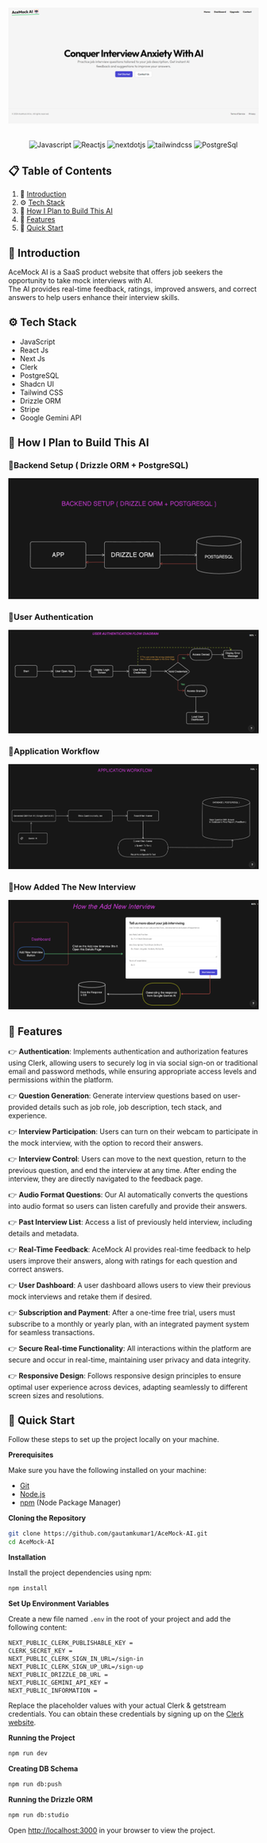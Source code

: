 
<div align="center">
<!-- Image of the heading -->
  <br />
    
  ![AceMock Ai Home Page](<AceMock Ai Home Page.png>)

  <br />

  <div>
    <img src="https://img.shields.io/badge/javascript-%23323330.svg?style=for-the-badge&logo=javascript&logoColor=%23F7DF1E" alt="Javascript" />
    <img src="https://img.shields.io/badge/react-%2320232a.svg?style=for-the-badge&logo=react&logoColor=%2361DAFB" alt="Reactjs" />
    <img src="https://img.shields.io/badge/-Next_JS-black?style=for-the-badge&logoColor=white&logo=nextdotjs&color=000000" alt="nextdotjs" />
    <img src="https://img.shields.io/badge/-Tailwind_CSS-black?style=for-the-badge&logoColor=white&logo=tailwindcss&color=06B6D4" alt="tailwindcss" />
    <img src="https://img.shields.io/badge/postgres-%23316192.svg?style=for-the-badge&logo=postgresql&logoColor=white" alt="PostgreSql" />
  </div>

</div>

## 📋 <a name="table">Table of Contents</a>

1. 🤖 [Introduction](#introduction)
2. ⚙️ [Tech Stack](#tech-stack)
3. 🤔 [How I Plan to Build This AI](#plan)
4. 🔋 [Features](#features)
5. 🤸 [Quick Start](#quick-start)

## <a name="introduction">🤖 Introduction</a>

AceMock AI is a SaaS product website that offers job seekers the opportunity to take mock interviews with AI.          
The AI provides real-time feedback, ratings, improved answers, and correct answers to help users enhance their interview skills.
<!-- Tech Stack -->
## <a name="tech-stack">⚙️ Tech Stack</a>

- JavaScript
- React Js
- Next Js
- Clerk
- PostgreSQL
- Shadcn UI
- Tailwind CSS
- Drizzle ORM
- Stripe
- Google Gemini API
<!-- Plan -->
## <a name="plan">🤔 How I Plan to Build This AI</a>

### 🔹Backend Setup ( Drizzle ORM + PostgreSQL)
![alt text](<AceMock Backend Setup.png>)

### 🔹User Authentication

![alt text](<AceMock User Authentication Diagram Flow.png>)

### 🔹Application Workflow

![alt text](<AceMock User Application Workflow.png>)

### 🔹How Added The New Interview

![alt text](<AceMock How The New Interview Added.png>)

<!-- Features -->

## <a name="features">🔋 Features</a>


👉 **Authentication**: Implements authentication and authorization features using Clerk, allowing users to securely log in via social sign-on or traditional email and password methods, while ensuring appropriate access levels and permissions within the platform.

👉 **Question Generation**: Generate interview questions based on user-provided details such as job role, job description, tech stack, and experience.

👉 **Interview Participation**: Users can turn on their webcam to participate in the mock interview, with the option to record their answers.


👉 **Interview Control**: Users can move to the next question, return to the previous question, and end the interview at any time. After ending the interview, they are directly navigated to the feedback page.


👉 **Audio Format Questions**: Our AI automatically converts the questions into audio format so users can listen carefully and provide their answers.

👉 **Past Interview List**: Access a list of previously held interview, including details and metadata.

👉 **Real-Time Feedback**: AceMock AI provides real-time feedback to help users improve their answers, along with ratings for each question and correct answers.

👉 **User Dashboard**: A user dashboard allows users to view their previous mock interviews and retake them if desired.

👉 **Subscription and Payment**: After a one-time free trial, users must subscribe to a monthly or yearly plan, with an integrated payment system for seamless transactions.

👉 **Secure Real-time Functionality**: All interactions within the platform are secure and occur in real-time, maintaining user privacy and data integrity.

👉 **Responsive Design**: Follows responsive design principles to ensure optimal user experience across devices, adapting seamlessly to different screen sizes and resolutions.


## <a name="quick-start">🤸 Quick Start</a>

Follow these steps to set up the project locally on your machine.

**Prerequisites**

Make sure you have the following installed on your machine:

- [Git](https://git-scm.com/)
- [Node.js](https://nodejs.org/en)
- [npm](https://www.npmjs.com/) (Node Package Manager)

**Cloning the Repository**

```bash
git clone https://github.com/gautamkumar1/AceMock-AI.git
cd AceMock-AI
```

**Installation**

Install the project dependencies using npm:

```bash
npm install
```

**Set Up Environment Variables**

Create a new file named `.env` in the root of your project and add the following content:

```env
NEXT_PUBLIC_CLERK_PUBLISHABLE_KEY = 
CLERK_SECRET_KEY = 
NEXT_PUBLIC_CLERK_SIGN_IN_URL=/sign-in
NEXT_PUBLIC_CLERK_SIGN_UP_URL=/sign-up
NEXT_PUBLIC_DRIZZLE_DB_URL = 
NEXT_PUBLIC_GEMINI_API_KEY =
NEXT_PUBLIC_INFORMATION = 
```

Replace the placeholder values with your actual Clerk & getstream credentials. You can obtain these credentials by signing up on the [Clerk website](https://clerk.com/).

**Running the Project**

```bash
npm run dev
```
**Creating DB Schema**

```bash
npm run db:push
```

**Running the Drizzle ORM**

```bash
npm run db:studio
```
Open [http://localhost:3000](http://localhost:3000) in your browser to view the project.
